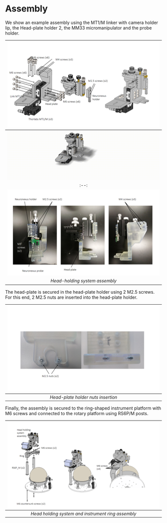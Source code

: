 # Assembly

We show an example assembly using the MT1/M linker with camera holder lip, the Head-plate holder 2, the MM33 micromanipulator and the probe holder. 

| ![Figure1](img/Fig6-Head-Holding-System.png) |
|:--:|
| ![Figure2](gif/Head-fixation-system-assembly.gif) |
|:--:|
| ![Figure3](img/Fig7-Head-Holding-System.png) |
| *Head-holding system assembly* |

The head-plate is secured in the head-plate holder using 2 M2.5 screws. For this end, 2 M2.5 nuts are inserted into the head-plate holder. 

| ![Figure4](img/Fig8-Head-Holding-System.png) |
|:--:|
| *Head-plate holder nuts insertion* |

Finally, the assembly is secured to the ring-shaped instrument platform with M6 screws and connected to the rotary platform using RS6P/M posts.

| ![Figure5](img/Fig9-Head-Holding-System.png) |
|:--:|
| *Head holding system and instrument ring assembly* |
